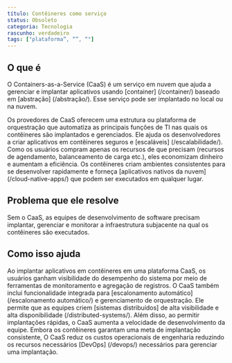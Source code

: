 ```yaml
---
título: Contêineres como serviço
status: Obsoleto
categoria: Tecnologia
rascunho: verdadeiro
tags: ["plataforma”, “”, “"]
---
```


## O que é

O Containers-as-a-Service (CaaS) é um serviço em nuvem que ajuda a gerenciar e implantar aplicativos 
usando [container] (/container/) baseado em [abstração] (/abstração/). 
Esse serviço pode ser implantado no local ou na nuvem. 

Os provedores de CaaS oferecem uma estrutura ou plataforma de orquestração que 
automatiza as principais funções de TI nas quais os contêineres são implantados e gerenciados. 
Ele ajuda os desenvolvedores a criar aplicativos em contêineres seguros e [escaláveis] (/escalabilidade/). 
Como os usuários compram apenas os recursos de que precisam (recursos de agendamento, balanceamento de carga etc.), 
eles economizam dinheiro e aumentam a eficiência. 
Os contêineres criam ambientes consistentes para se desenvolver rapidamente e 
forneça [aplicativos nativos da nuvem] (/cloud-native-apps/) que podem ser executados em qualquer lugar. 

## Problema que ele resolve

Sem o CaaS, as equipes de desenvolvimento de software precisam implantar, gerenciar e monitorar 
a infraestrutura subjacente na qual os contêineres são executados. 

## Como isso ajuda

Ao implantar aplicativos em contêineres em uma plataforma CaaS, 
os usuários ganham visibilidade do desempenho do sistema por meio de ferramentas de monitoramento e agregação de registros. 
O CaaS também inclui funcionalidade integrada para [escalonamento automático] (/escalonamento automático/) e gerenciamento de orquestração. 
Ele permite que as equipes criem [sistemas distribuídos] de alta visibilidade e alta disponibilidade (/distributed-systems/). 
Além disso, ao permitir implantações rápidas, o CaaS aumenta a velocidade de desenvolvimento da equipe. 
Embora os contêineres garantam uma meta de implantação consistente, 
O CaaS reduz os custos operacionais de engenharia 
reduzindo os recursos necessários [DevOps] (/devops/) necessários para gerenciar uma implantação.
